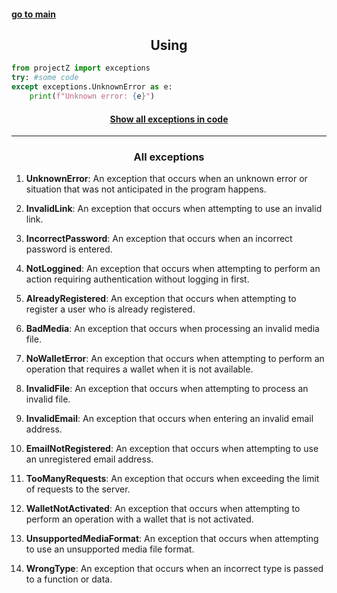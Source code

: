 <div>
	<h4>
	<a href="main.md">go to main </a>
	</h4>
</div>

<h2 align="center">Using</h2>

```python
from projectZ import exceptions
try: #some code
except exceptions.UnknownError as e:
	print(f"Unknown error: {e}")
```
<div>
	<h4 align="center">
	<a href="https://github.com/xXxCLOTIxXx/projectZ.py/blob/main/projectZ/utils/exceptions.py">Show all exceptions in code</a>
	</h4>
</div>
<hr>

<h3 align="center">All exceptions</h3>

1. **UnknownError**: An exception that occurs when an unknown error or situation that was not anticipated in the program happens.

2. **InvalidLink**: An exception that occurs when attempting to use an invalid link.

3. **IncorrectPassword**: An exception that occurs when an incorrect password is entered.

4. **NotLoggined**: An exception that occurs when attempting to perform an action requiring authentication without logging in first.

5. **AlreadyRegistered**: An exception that occurs when attempting to register a user who is already registered.

6. **BadMedia**: An exception that occurs when processing an invalid media file.

7. **NoWalletError**: An exception that occurs when attempting to perform an operation that requires a wallet when it is not available.

8. **InvalidFile**: An exception that occurs when attempting to process an invalid file.

9. **InvalidEmail**: An exception that occurs when entering an invalid email address.

10. **EmailNotRegistered**: An exception that occurs when attempting to use an unregistered email address.

11. **TooManyRequests**: An exception that occurs when exceeding the limit of requests to the server.

12. **WalletNotActivated**: An exception that occurs when attempting to perform an operation with a wallet that is not activated.

13. **UnsupportedMediaFormat**: An exception that occurs when attempting to use an unsupported media file format.

14. **WrongType**: An exception that occurs when an incorrect type is passed to a function or data.

